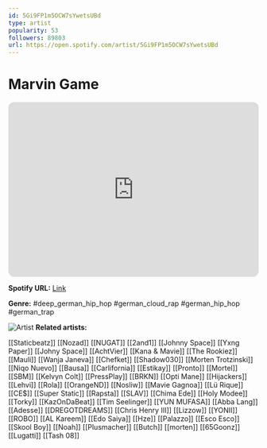 ```yaml
---
id: 5Gi9FP1m5OCW7sYwetsUBd
type: artist
popularity: 53
followers: 89803
url: https://open.spotify.com/artist/5Gi9FP1m5OCW7sYwetsUBd
---
```

# Marvin Game

<iframe style="border-radius:12px" src="https://open.spotify.com/embed/artist/5Gi9FP1m5OCW7sYwetsUBd" width="100%" height="352" frameBorder="0" allowfullscreen="" allow="autoplay; clipboard-write; encrypted-media; fullscreen; picture-in-picture" loading="lazy"></iframe>

**Spotify URL:** [Link](https://open.spotify.com/artist/5Gi9FP1m5OCW7sYwetsUBd)

**Genre:**  #deep_german_hip_hop #german_cloud_rap #german_hip_hop #german_trap

![Artist](https://i.scdn.co/image/ab6761610000e5eb982774cb3bf5d7152d300389)
**Related artists:**

[[Staticbeatz]]
[[Nozad]]
[[NUGAT]]
[[2and1]]
[[Johnny Space]]
[[Yxng Paper]]
[[Johny Space]]
[[AchtVier]]
[[Kana & Mavie]]
[[The Rookiez]]
[[Mauli]]
[[Wanja Janeva]]
[[Chefket]]
[[Shadow030]]
[[Morten Trotzinski]]
[[Niqo Nuevo]]
[[Bausa]]
[[Carlifornia]]
[[Estikay]]
[[Pronto]]
[[Mortel]]
[[SBM]]
[[Kelvyn Colt]]
[[PressPlay]]
[[BRKN]]
[[Opti Mane]]
[[Hijackers]]
[[Lehvi]]
[[Rola]]
[[OrangeND]]
[[Nosliw]]
[[Mavie Gagnoa]]
[[Lü Rique]]
[[CE$]]
[[Super Static]]
[[Rapsta]]
[[SLAV]]
[[Chima Ede]]
[[Holy Modee]]
[[Torky]]
[[KazOnDaBeat]]
[[Tim Seelinger]]
[[YUN MUFASA]]
[[Abba Lang]]
[[Adesse]]
[[DREGOTDREAMS]]
[[Chris Henry III]]
[[Lizzow]]
[[YONII]]
[[ROBO]]
[[AL Kareem]]
[[Edo Saiya]]
[[Hze]]
[[Palazzo]]
[[Esco Esco]]
[[Skool Boy]]
[[Noah]]
[[Plusmacher]]
[[Butch]]
[[morten]]
[[65Goonz]]
[[Lugatti]]
[[Tash 08]]
